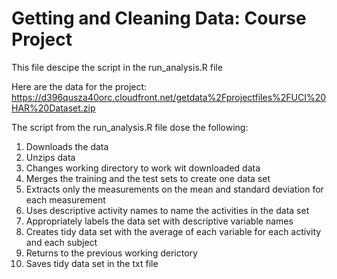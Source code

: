 # Getting and Cleaning Data: Course Project

This file descipe the script in the run_analysis.R file

Here are the data for the project:
https://d396qusza40orc.cloudfront.net/getdata%2Fprojectfiles%2FUCI%20HAR%20Dataset.zip

The script from the run_analysis.R file dose the following:

1. Downloads the data
2. Unzips data
3. Changes working directory to work wit downloaded data
4. Merges the training and the test sets to create one data set
5. Extracts only the measurements on the mean and standard deviation for each measurement
6. Uses descriptive activity names to name the activities in the data set
7. Appropriately labels the data set with descriptive variable names
8. Creates tidy data set with the average of each variable for each activity and each subject
9. Returns to the previous working derictory
10. Saves tidy data set in the txt file

